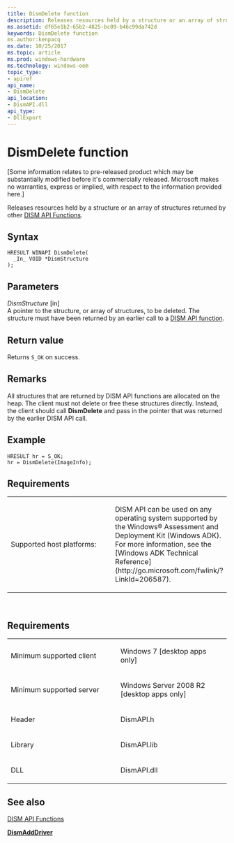 ```yaml
---
title: DismDelete function
description: Releases resources held by a structure or an array of structures returned by other DISM API Functions.
ms.assetid: df65e1b2-65b2-4825-bc09-b46c99da742d
keywords: DismDelete function
ms.author:kenpacq
ms.date: 10/25/2017
ms.topic: article
ms.prod: windows-hardware
ms.technology: windows-oem
topic_type: 
- apiref
api_name: 
- DismDelete
api_location: 
- DismAPI.dll
api_type: 
- DllExport
---
```


# DismDelete function


\[Some information relates to pre-released product which may be substantially modified before it's commercially released. Microsoft makes no warranties, express or implied, with respect to the information provided here.\]

Releases resources held by a structure or an array of structures returned by other [DISM API Functions](dism-api-functions.md).

Syntax
---

```
HRESULT WINAPI DismDelete(
  _In_ VOID *DismStructure
);
```

Parameters
-------

*DismStructure* \[in\]  
A pointer to the structure, or array of structures, to be deleted. The structure must have been returned by an earlier call to a [DISM API function](dism-api-functions.md).

Return value
---------

Returns `S_OK` on success.

## <span id="Remarks"></span><span id="remarks"></span><span id="REMARKS"></span>Remarks


All structures that are returned by DISM API functions are allocated on the heap. The client must not delete or free these structures directly. Instead, the client should call **DismDelete** and pass in the pointer that was returned by the earlier DISM API call.

## <span id="Example"></span><span id="example"></span><span id="EXAMPLE"></span>Example


``` syntax
HRESULT hr = S_OK; 
hr = DismDelete(ImageInfo);
```

## <span id="Requirements"></span><span id="requirements"></span><span id="REQUIREMENTS"></span>Requirements


<table>
<colgroup>
<col width="50%" />
<col width="50%" />
</colgroup>
<tbody>
<tr class="odd">
<td><p>Supported host platforms:</p></td>
<td><p>DISM API can be used on any operating system supported by the Windows® Assessment and Deployment Kit (Windows ADK). For more information, see the [Windows ADK Technical Reference](http://go.microsoft.com/fwlink/?LinkId=206587).</p></td>
</tr>
</tbody>
</table>

 

Requirements
---------

<table>
<colgroup>
<col width="50%" />
<col width="50%" />
</colgroup>
<tbody>
<tr class="odd">
<td><p>Minimum supported client</p></td>
<td><p>Windows 7 [desktop apps only]</p></td>
</tr>
<tr class="even">
<td><p>Minimum supported server</p></td>
<td><p>Windows Server 2008 R2 [desktop apps only]</p></td>
</tr>
<tr class="odd">
<td><p>Header</p></td>
<td>DismAPI.h</td>
</tr>
<tr class="even">
<td><p>Library</p></td>
<td>DismAPI.lib</td>
</tr>
<tr class="odd">
<td><p>DLL</p></td>
<td>DismAPI.dll</td>
</tr>
</tbody>
</table>

## <span id="see_also"></span>See also


[DISM API Functions](dism-api-functions.md)

[**DismAddDriver**](dismadddriver-function.md)

 

 




